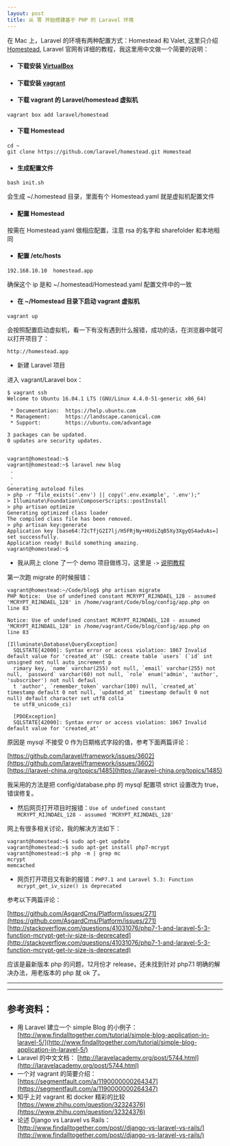 ```yaml
---
layout: post
title: 从 零 开始搭建基于 PHP 的 Laravel 环境
---
```


在 Mac 上，Laravel 的环境有两种配置方式：Homestead 和 Valet, 这里只介绍 [Homestead](https://laravel.com/docs/5.3/homestead), Laravel 官网有详细的教程，我这里用中文做一个简要的说明：

* #### 下载安装 [VirtualBox](https://www.virtualbox.org/wiki/Downloads)
* #### 下载安装 [vagrant](https://www.vagrantup.com/downloads.html)
* #### 下载 vagrant 的 Laravel/homestead 虚拟机

```
vagrant box add laravel/homestead
```

* #### 下载 Homestead

```
cd ~
git clone https://github.com/laravel/homestead.git Homestead
```

* #### 生成配置文件

```
bash init.sh
```

会生成 ~/.homestead 目录，里面有个 Homestead.yaml 就是虚拟机配置文件 

* #### 配置 Homestead

按需在 Homestead.yaml 做相应配置，注意 rsa 的名字和 sharefolder 和本地相同

* #### 配置 /etc/hosts

```
192.168.10.10  homestead.app
```
确保这个 ip 是和 ~/.homestead/Homestead.yaml 配置文件中的一致

* #### 在 ~/Homestead 目录下启动 vagrant 虚拟机

```
vagrant up
```
会按照配置启动虚拟机，看一下有没有遇到什么报错，成功的话，在浏览器中就可以打开项目了：

```
http://homestead.app
```

* 新建 Laravel 项目

进入 vagrant/Laravel box：

```
$ vagrant ssh
Welcome to Ubuntu 16.04.1 LTS (GNU/Linux 4.4.0-51-generic x86_64)

 * Documentation:  https://help.ubuntu.com
 * Management:     https://landscape.canonical.com
 * Support:        https://ubuntu.com/advantage

3 packages can be updated.
0 updates are security updates.


vagrant@homestead:~$ 
vagrant@homestead:~$ laravel new blog
 .
 .
 .
Generating autoload files
> php -r "file_exists('.env') || copy('.env.example', '.env');"
> Illuminate\Foundation\ComposerScripts::postInstall
> php artisan optimize
Generating optimized class loader
The compiled class file has been removed.
> php artisan key:generate
Application key [base64:72cTfjG2I7lj/H5FRjNy+HUdiZqB5Xy3XgyQS4advAs=] set successfully.
Application ready! Build something amazing.
vagrant@homestead:~$ 

```

* 我从网上 clone 了一个 demo 项目做练习，这里是 `->` [说明教程](http://www.findalltogether.com/tutorial/simple-blog-application-in-laravel-5/)

第一次跑 migrate 的时候报错：

```
vagrant@homestead:~/Code/blog$ php artisan migrate
PHP Notice:  Use of undefined constant MCRYPT_RIJNDAEL_128 - assumed 'MCRYPT_RIJNDAEL_128' in /home/vagrant/Code/blog/config/app.php on line 83

Notice: Use of undefined constant MCRYPT_RIJNDAEL_128 - assumed 'MCRYPT_RIJNDAEL_128' in /home/vagrant/Code/blog/config/app.php on line 83

[Illuminate\Database\QueryException]                                                                                                                                    
  SQLSTATE[42000]: Syntax error or access violation: 1067 Invalid default value for 'created_at' (SQL: create table `users` (`id` int unsigned not null auto_increment p  
  rimary key, `name` varchar(255) not null, `email` varchar(255) not null, `password` varchar(60) not null, `role` enum('admin', 'author', 'subscriber') not null defaul  
  t 'author', `remember_token` varchar(100) null, `created_at` timestamp default 0 not null, `updated_at` timestamp default 0 not null) default character set utf8 colla  
  te utf8_unicode_ci)                                                                                                                                                                                             
                                                                                                  
  [PDOException]                                                                                  
  SQLSTATE[42000]: Syntax error or access violation: 1067 Invalid default value for 'created_at'  
```
原因是 mysql 不接受 0 作为日期格式字段的值，参考下面两篇评论：

[https://github.com/laravel/framework/issues/3602](https://github.com/laravel/framework/issues/3602)    
[https://laravel-china.org/topics/1485](https://laravel-china.org/topics/1485)

我采用的方法是把 config/database.php 的 mysql 配置项 strict 设置改为 true，错误修复。

* 然后网页打开项目时报错：`Use of undefined constant MCRYPT_RIJNDAEL_128 - assumed 'MCRYPT_RIJNDAEL_128'`

网上有很多相关讨论，我的解决方法如下：

```
vagrant@homestead:~$ sudo apt-get update
vagrant@homestead:~$ sudo apt-get install php7-mcrypt
vagrant@homestead:~$ php -m | grep mc
mcrypt
memcached
```

* 网页打开项目又有新的报错：`PHP7.1 and Laravel 5.3: Function mcrypt_get_iv_size() is deprecated`

参考以下两篇评论：

[https://github.com/AsgardCms/Platform/issues/271](https://github.com/AsgardCms/Platform/issues/271)
[http://stackoverflow.com/questions/41031076/php7-1-and-laravel-5-3-function-mcrypt-get-iv-size-is-deprecated](http://stackoverflow.com/questions/41031076/php7-1-and-laravel-5-3-function-mcrypt-get-iv-size-is-deprecated)

应该是最新版本 php 的问题，12月份才 release，还未找到针对 php7.1 明确的解决办法，用老版本的 php 就 ok 了。

---
---

## 参考资料：

* 用 Laravel 建立一个 simple Blog 的小例子：
[http://www.findalltogether.com/tutorial/simple-blog-application-in-laravel-5/](http://www.findalltogether.com/tutorial/simple-blog-application-in-laravel-5/)
* Laravel 的中文文档：
[http://laravelacademy.org/post/5744.html](http://laravelacademy.org/post/5744.html)
* 一个对 vagrant 的简要介绍：
[https://segmentfault.com/a/1190000000264347](https://segmentfault.com/a/1190000000264347)
* 知乎上对 vagrant 和 docker 精彩的比较
[https://www.zhihu.com/question/32324376](https://www.zhihu.com/question/32324376)
* 论述 Django vs Laravel vs Rails：
[http://www.findalltogether.com/post//django-vs-laravel-vs-rails/](http://www.findalltogether.com/post//django-vs-laravel-vs-rails/)